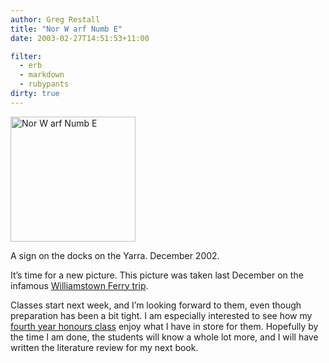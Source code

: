 ```yaml
---
author: Greg Restall
title: "Nor W arf Numb E"
date: 2003-02-27T14:51:53+11:00

filter:
  - erb
  - markdown
  - rubypants
dirty: true
---
```


<img src="http://consequently.org/images/warf.jpg" width="200" height="200" alt="Nor W arf Numb E" /><p>A sign on the docks on the Yarra.  December 2002.</p>
<p>It&rsquo;s time for a new picture.  This picture was taken last December on the infamous <a href="http://consequently.org/news/archives/000107.html">Williamstown Ferry trip</a>.</p>
<p>Classes start next week, and I&rsquo;m looking forward to them, even though preparation has been a bit tight.  I am especially interested to see how my <a href="http://webraft.its.unimelb.edu.au/161438/pub/">fourth year honours class</a> enjoy what I have in store for them.  Hopefully by the time I am done, the students will know a whole lot more, and I will have written the literature review for my next book.</p>


